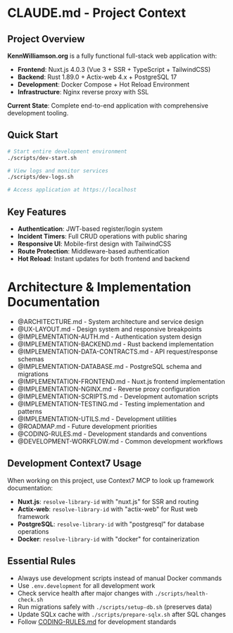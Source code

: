 # CLAUDE.md - Project Context

## Project Overview
**KennWilliamson.org** is a fully functional full-stack web application with:
- **Frontend**: Nuxt.js 4.0.3 (Vue 3 + SSR + TypeScript + TailwindCSS)  
- **Backend**: Rust 1.89.0 + Actix-web 4.x + PostgreSQL 17
- **Development**: Docker Compose + Hot Reload Environment
- **Infrastructure**: Nginx reverse proxy with SSL

**Current State**: Complete end-to-end application with comprehensive development tooling.

## Quick Start
```bash
# Start entire development environment
./scripts/dev-start.sh

# View logs and monitor services
./scripts/dev-logs.sh

# Access application at https://localhost
```

## Key Features
- **Authentication**: JWT-based register/login system
- **Incident Timers**: Full CRUD operations with public sharing
- **Responsive UI**: Mobile-first design with TailwindCSS
- **Route Protection**: Middleware-based authentication
- **Hot Reload**: Instant updates for both frontend and backend

# Architecture & Implementation Documentation
- @ARCHITECTURE.md - System architecture and service design
- @UX-LAYOUT.md - Design system and responsive breakpoints  
- @IMPLEMENTATION-AUTH.md - Authentication system design
- @IMPLEMENTATION-BACKEND.md - Rust backend implementation
- @IMPLEMENTATION-DATA-CONTRACTS.md - API request/response schemas
- @IMPLEMENTATION-DATABASE.md - PostgreSQL schema and migrations
- @IMPLEMENTATION-FRONTEND.md - Nuxt.js frontend implementation
- @IMPLEMENTATION-NGINX.md - Reverse proxy configuration
- @IMPLEMENTATION-SCRIPTS.md - Development automation scripts
- @IMPLEMENTATION-TESTING.md - Testing implementation and patterns
- @IMPLEMENTATION-UTILS.md - Development utilities
- @ROADMAP.md - Future development priorities
- @CODING-RULES.md - Development standards and conventions
- @DEVELOPMENT-WORKFLOW.md - Common development workflows

## Development Context7 Usage
When working on this project, use Context7 MCP to look up framework documentation:
- **Nuxt.js**: `resolve-library-id` with "nuxt.js" for SSR and routing
- **Actix-web**: `resolve-library-id` with "actix-web" for Rust web framework
- **PostgreSQL**: `resolve-library-id` with "postgresql" for database operations
- **Docker**: `resolve-library-id` with "docker" for containerization

## Essential Rules
- Always use development scripts instead of manual Docker commands
- Use `.env.development` for all development work
- Check service health after major changes with `./scripts/health-check.sh`
- Run migrations safely with `./scripts/setup-db.sh` (preserves data)
- Update SQLx cache with `./scripts/prepare-sqlx.sh` after SQL changes
- Follow [CODING-RULES.md](CODING-RULES.md) for development standards